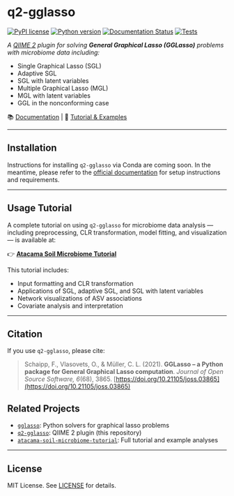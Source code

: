 # q2-gglasso
[![PyPI license](https://img.shields.io/pypi/l/gglasso.svg)](https://pypi.python.org/pypi/gglasso/)
[![Python version](https://img.shields.io/badge/python-%3E3.6-blue)](https://www.python.org/)
[![Documentation Status](https://readthedocs.org/projects/gglasso/badge/?version=latest)](http://gglasso.readthedocs.io/?badge=latest)
[![Tests](https://github.com/Vlasovets/q2-gglasso/actions/workflows/ci.yml/badge.svg?branch=dev&event=push)](https://github.com/Vlasovets/q2-gglasso/actions/workflows/ci.yml)

*A [QIIME 2](https://qiime2.org) plugin for solving **General Graphical Lasso (GGLasso)** problems with microbiome data including:*

- Single Graphical Lasso (SGL)
- Adaptive SGL
- SGL with latent variables
- Multiple Graphical Lasso (MGL)
- MGL with latent variables
- GGL in the nonconforming case

📚 [Documentation](https://gglasso.readthedocs.io/en/latest/) |
📂 [Tutorial & Examples](https://github.com/Vlasovets/atacama-soil-microbiome-tutorial)

---

## Installation

Instructions for installing `q2-gglasso` via Conda are coming soon.
In the meantime, please refer to the [official documentation](https://gglasso.readthedocs.io/en/latest/) for setup instructions and requirements.

---

## Usage Tutorial

A complete tutorial on using `q2-gglasso` for microbiome data analysis — including preprocessing, CLR transformation, model fitting, and visualization — is available at:

👉 **[Atacama Soil Microbiome Tutorial](https://github.com/Vlasovets/atacama-soil-microbiome-tutorial)**

This tutorial includes:

- Input formatting and CLR transformation
- Applications of SGL, adaptive SGL, and SGL with latent variables
- Network visualizations of ASV associations
- Covariate analysis and interpretation

---

## Citation

If you use `q2-gglasso`, please cite:

> Schaipp, F., Vlasovets, O., & Müller, C. L. (2021). **GGLasso – a Python package for General Graphical Lasso computation**. *Journal of Open Source Software, 6*(68), 3865. [https://doi.org/10.21105/joss.03865](https://doi.org/10.21105/joss.03865)

## Related Projects

- [`gglasso`](https://github.com/Vlasovets/gglasso): Python solvers for graphical lasso problems
- [`q2-gglasso`](https://github.com/Vlasovets/q2-gglasso): QIIME 2 plugin (this repository)
- [`atacama-soil-microbiome-tutorial`](https://github.com/Vlasovets/atacama-soil-microbiome-tutorial): Full tutorial and example analyses

---

## License

MIT License. See [LICENSE](./LICENSE) for details.
